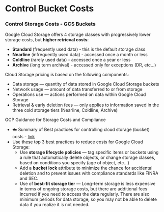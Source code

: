 # Control Bucket Costs

### Control Storage Costs - GCS Buckets

Google Cloud Storage offers 4 storage classes with progressively lower storage costs, but **higher retrieval costs**: 
- **Standard** (frequently used data) - this is the default storage class
- **Nearline** (infrequently used data) - accessed once a month or less
- **Coldline** (rarely used data) - accessed once a year or less
- **Archive** (long term archival) - accessed only for exceptions (DR, etc...)

Cloud Storage pricing is based on the following components:
- Data storage — quantity of data stored in Google Cloud Storage buckets
- Network usage — amount of data transferred to or from storage
- Operations use — actions performed on data within Google Cloud Storage
- Retrieval & early deletion fees — only applies to information saved in the three cold storage tiers (Nearline, Coldline, Archive)

GCP Guidance for Storage Costs and Compliance
- :cloud: Summary of Best practices for controlling cloud storage (bucket) costs - [link](https://cloud.google.com/blog/products/storage-data-transfer/best-practices-for-cloud-storage-cost-optimization)
- Use these top 3 best practices to reduce costs for Google Cloud Storage:
  - Use **storage lifecycle policies** — tag specific items or buckets using a rule that automatically delete objects, or change storage classes, based on conditions you specify (age of object, etc...)
  - Add a **bucket lock** attribute to minimize the chance for accidental deletion and to prevent issues with compliance standards like FINRA and SEC.
  - Use of **best-fit storage tier** — Long-term storage is less expensive in terms of ongoing storage costs, but there are additional fees incurred if you need to access the data regularly. There are also minimum periods for data storage, so you may not be able to delete data if you realize it is not needed.
